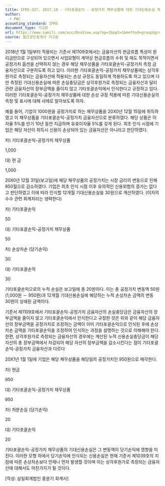 ```yaml
---
title: IFRS-337, 2017.10 - 기타포괄손익 - 공정가치 채무상품에 대한 기대신용손실 측정 및 표시
author:
  - PWC
acounting_standard: IFRS
document_type: 기고문
url: https://www.samili.com/acc/QnaView.asp?op=3&op2=1&method=group&group=2086-15;1&orgcode=0&searchword=&page=3&code=IFRS%2D337%3A201710
source: 월간공인회계사 기고문
---
```

2018년 1월 1일부터 적용되는 기준서 제1109호에서는 금융자산의 현금흐름 특성이 원리금만으로 구성되어 있으면서 사업모형이 계약상 현금흐름의 수취 및 매도 목적이면서 공정가치 옵션을 선택하지 않는 경우 해당 채무상품을 기타포괄손익-공정가치 측정 금융자산으로 구분하도록 하고 있다. 이러한 기타포괄손익-공정가치 채무상품에는 상각후원가로 측정되는 금융자산에 적용되는 손상 규정도 동일하게 적용하도록 하고 있으며 다만 측정된 기대신용손실에 따른 손실충당금은 상각후원가로 측정되는 금융자산과 달리 관련 금융자산의 장부금액을 줄이지 않고 기타포괄손익에서 인식한다고 규정하고 있다. 이러한 기타포괄손익-공정가치 채무상품에 대한 손상 규정 적용에 따른 기대신용손실의 측정 및 표시에 대해 사례로 알아보도록 하자.

  

예를 들어, 기업이 1000원을 공정가치로 하는 채무상품을 20X0년 12월 15일에 취득하였고 이 채무상품을 기타포괄손익-공정가치 금융자산으로 분류하였다. 해당 상품은 이자율 5%를 만기 10년 동안 지급하며 유효이자율 5%를 갖게 된다. 최초 인식 시점에 기업은 해당 자산이 취득시 신용이 손상되어 있는 금융자산은 아니라고 판단하였다.

차) 기타포괄손익-공정가치 채무상품

1,000

대) 현 금

1,000

  

20X0년 12월 31일(보고일)에 해당 채무상품의 공정가치는 시장 금리의 변동으로 인해 950월으로 감소하였다. 기업은 최초 인식 시점 이후 유의적인 신용위험의 증가는 없다고 판단하였고 이에 따라 인식할 12개월 기대신용손실을 30원으로 계산하였다. (이자의 수수 관련 회계처리는 생략한다)

차) 기타포괄손익

50

대) 기타포괄손익-공정가치 채무상품

50

차) 손상차손 (당기손익)

30

대) 기타포괄손익

30

  

기타포괄손익으로의 누적 손실은 보고일에 총 20원이다. 이는 총 공정가치 변동액 50원 (1,000원 － 950뭔)과 12개월 기대신용손실에 해당하는 누적 손상차손 금액의 변동 30원이 상쇄된 금액이다.

  

기준서 제1109호에서 기타포괄손익-공정가치 금융자산의 손실충당금은 금융자산의 장부금액을 줄이지 않고 기타포괄손익에서 인식한다고 규정한 것은 위와 같이 해당 금융자산의 장부금액을 공정가치로 조정하는 금액이 이미 기타포괄손익으로 인식된 후에 손상차손 금액을 기타포괄손익을 조정하여 인식하는 과정을 설명하는 것으로 이해해야 한다. 한편, 상각후원가로 측정되는 금융자산의 경우에는 계산된 누적 신용손실충당금이 해당 자산의 총 장부금액에서 차감되어 해당 자산의 장부금액을 감소시킨다는 점이 기타포괄손익-공정가치 금융자산과 다르다

  

20X1년 1월 1일에 기업은 해당 채무상품을 해당일의 공정가치인 950원으로 매각한다.

차) 현금

950

대) 기타포괄손익-공정가치 채무상품

950

차) 처분손실 (당기손익)

20

대) 기타포괄손익

20

  

기타포괄손익-공정가치 채무상품의 기대신용손실은 그 변동액이 당기손익에 영향을 미친다. 이러한 모형 하에서 당기손익에 인식되는 신용손실은 현재 기준서 제1039호의 지침에 따른 손상차손보다 언제나 먼저 발생할 것이며 이는 상각후원가로 측정되는 금융자산에 대해서도 마찬가지가 될 것이다.

  

\[작성: 삼일회계법인 홍윤기 회계사\]